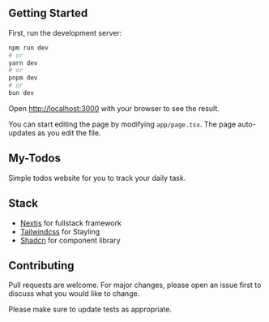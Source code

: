 ## Getting Started

First, run the development server:

```bash
npm run dev
# or
yarn dev
# or
pnpm dev
# or
bun dev
```

Open [http://localhost:3000](http://localhost:3000) with your browser to see the result.

You can start editing the page by modifying `app/page.tsx`. The page auto-updates as you edit the file. 

## My-Todos

Simple todos website for you to track your daily task.

## Stack
- [Nextjs](https://nextjs.org/)  for fullstack framework
- [Tailwindcss](https://tailwindcss.com/) for Stayling
- [Shadcn](https://ui.shadcn.com/) for component library
## Contributing

Pull requests are welcome. For major changes, please open an issue first
to discuss what you would like to change.

Please make sure to update tests as appropriate. 
